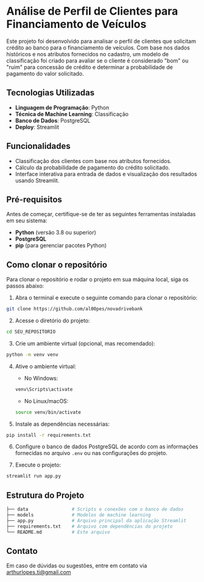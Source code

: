 # Análise de Perfil de Clientes para Financiamento de Veículos

Este projeto foi desenvolvido para analisar o perfil de clientes que solicitam crédito ao banco para o financiamento de veículos. Com base nos dados históricos e nos atributos fornecidos no cadastro, um modelo de classificação foi criado para avaliar se o cliente é considerado "bom" ou "ruim" para concessão de crédito e determinar a probabilidade de pagamento do valor solicitado.

## Tecnologias Utilizadas

- **Linguagem de Programação**: Python
- **Técnica de Machine Learning**: Classificação
- **Banco de Dados**: PostgreSQL
- **Deploy**: Streamlit

## Funcionalidades

- Classificação dos clientes com base nos atributos fornecidos.
- Cálculo da probabilidade de pagamento do crédito solicitado.
- Interface interativa para entrada de dados e visualização dos resultados usando Streamlit.

## Pré-requisitos

Antes de começar, certifique-se de ter as seguintes ferramentas instaladas em seu sistema:

- **Python** (versão 3.8 ou superior)
- **PostgreSQL**
- **pip** (para gerenciar pacotes Python)

## Como clonar o repositório

Para clonar o repositório e rodar o projeto em sua máquina local, siga os passos abaixo:

1. Abra o terminal e execute o seguinte comando para clonar o repositório:

```bash
git clone https://github.com/al00pes/novadrivebank
```

2. Acesse o diretório do projeto:

```bash
cd SEU_REPOSITORIO
```

3. Crie um ambiente virtual (opcional, mas recomendado):

```bash
python -m venv venv
```

4. Ative o ambiente virtual:

   - No Windows:
   
   ```bash
   venv\Scripts\activate
   ```

   - No Linux/macOS:
   
   ```bash
   source venv/bin/activate
   ```

5. Instale as dependências necessárias:

```bash
pip install -r requirements.txt
```

6. Configure o banco de dados PostgreSQL de acordo com as informações fornecidas no arquivo `.env` ou nas configurações do projeto.

7. Execute o projeto:

```bash
streamlit run app.py
```

## Estrutura do Projeto

```bash
├── data                # Scripts e conexões com o banco de dados
├── models              # Modelos de machine learning
├── app.py              # Arquivo principal da aplicação Streamlit
├── requirements.txt    # Arquivo com dependências do projeto
└── README.md           # Este arquivo
```

## Contato

Em caso de dúvidas ou sugestões, entre em contato via arthurlopes.ti@gmail.com
